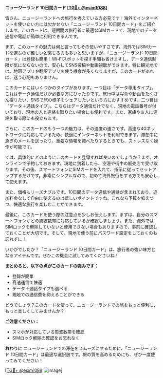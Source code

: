 **ニュージーランド 10日間カード [[TG💪+ @esim1088](https://t.me/s/esim1088)]**

皆さん、ニュージーランドへの旅行を考えている方必見です！海外でインターネットを使いたい方には欠かせない「ニュージーランド 10日間カード」をご紹介します。このカードは、短期間の旅行者に最適なSIMカードで、現地でのデータ通信や電話が簡単に利用できるんです。

まず、このカードの魅力は何と言ってもその使いやすさです。海外ではSIMカードを選ぶのが難しいと感じる方も多いと思いますが、「ニュージーランド 10日間カード」は登録も簡単！Wi-Fiスポットを探す手間も省けますし、データ通信制限が気にならないので、安心してSNS投稿や動画視聴ができます。特に観光地では、地図アプリや翻訳アプリを使う機会が多くなりますが、このカードがあれば、迷う心配もありません。

このカードにはいくつかのタイプがあります。一つ目は「データ専用タイプ」。これはデータ通信だけが必要な方にぴったりです。旅行中は写真や動画をたくさん撮りたい、SNSで旅の様子をシェアしたいという方におすすめです。二つ目は「データ＋通話タイプ」。こちらはデータ通信だけでなく、現地の電話番号が付いており、現地の人と連絡を取りたい場合にも便利です。また、家族や友人に連絡を取る際にも役立ちます。

さらに、このカードのもう一つの魅力は、その速度の速さです。高速な4Gネットワークに対応しているため、快適にインターネットを利用できます。滞在中に急ぎのメールを送ったり、重要な情報を調べたりするときでも、ストレスなく操作が可能です。

では、具体的にどのようにこのカードを登録すれば良いのでしょうか？まず、オンラインで予約しておきます。現地に到着したら、空港や街中の販売店で受け取ります。その後、スマートフォンにSIMカードを入れて、指示に従ってセットアップするだけです。非常にシンプルなので、初めて海外旅行をする方でも安心して使えます。

また、価格もリーズナブルです。10日間のデータ通信や通話が含まれており、追加料金なしで自由に使えるのは嬉しいポイントですね。これなら予算を抑えつつ、快適な旅行を楽しむことができます。

最後に、このカードを使う際の注意点を少しお伝えします。まずは、自分のスマートフォンがどの周波数帯に対応しているか確認しましょう。また、海外ではSIMロックを解除していないと使用できない場合もありますので、事前に確認しておくことが大切です。そして、現地で使う前にパスワード設定をしておくのも忘れずに！

いかがでしたか？「ニュージーランド 10日間カード」は、旅行者の強い味方となるアイテムです。ぜひこの機会に試してみてくださいね！

**まとめると、以下の点がこのカードの強みです：**
- 登録が簡単
- 高速通信で快適
- データ＋通話タイプも選べる
- 現地での通信費を抑えることができる

どうでしょう？このカードを使って、ニュージーランドでの旅をもっと便利に、もっと楽しくしてみませんか？

**ご注意ください：**
- スマホが対応している周波数帯を確認
- SIMロック解除の確認をお忘れなく

**おわりに**
ニュージーランドでの滞在をスムーズにするために、「ニュージーランド 10日間カード」は最適な選択肢です。旅の質を高めるためにも、ぜひ一度使ってみてください！

[[TG💪+ @esim1088](https://t.me/s/esim1088) ![Image](https://i.postimg.cc/Y0z9fWf4/image.png)]